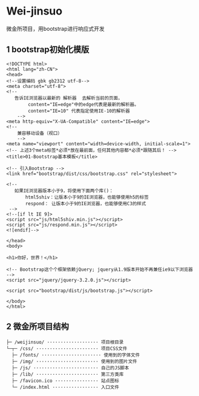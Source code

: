 # Wei-jinsuo
微金所项目，用bootstrap进行响应式开发

## 1 bootstrap初始化模版

	<!DOCTYPE html>
	<html lang="zh-CN">
	<head>
    <!--设置编码 gbk gb2312 utf-8-->
    <meta charset="utf-8">
    <!--
       告诉IE浏览器以最新的 解析器  去解析当前的页面，
            content="IE=edge"中的edge代表是最新的解析器。
            content="IE=10" 代表指定使用IE-10的解析器
    	-->
    <meta http-equiv="X-UA-Compatible" content="IE=edge">
    <!--
        兼容移动设备（视口）
    	-->
    <meta name="viewport" content="width=device-width, initial-scale=1">
    <!-- 上述3个meta标签*必须*放在最前面，任何其他内容都*必须*跟随其后！ -->
    <title>01-Bootstrap基本模板</title>

    <!-- 引入Bootstrap -->
    <link href="bootstrap/dist/css/bootstrap.css" rel="stylesheet">

    <!--
       如果IE浏览器版本小于9，将使用下面两个库()：
           html5shiv：让版本小于9的IE浏览器，也能够使用h5的标签
           respond： 让版本小于9的IE浏览器，也能够使用C3的样式
   	 -->
    <!--[if lt IE 9]>
    <script src="js/html5shiv.min.js"></script>
    <script src="js/respond.min.js"></script>
    <![endif]-->
	
	</head>
	<body>
	
	<h1>你好，世界！</h1>
	
	<!-- Bootstrap这个个框架依赖jQuery; jquery从1.9版本开始不再兼任ie9以下浏览器 -->
	<script src="jquery/jquery-3.2.0.js"></script>
	
	<script src="bootstrap/dist/js/bootstrap.js"></script>
	
	</body>
	</html>


## 2 微金所项目结构

	├─ /weijinsuo/ ··················· 项目根目录
	└─┬─ /css/ ······················· 项目CSS文件
	  ├─ /fonts/ ······················ 使用到的字体文件
	  ├─ /img/ ······················· 使用到的图片文件
	  ├─ /js/ ························ 自己的JS脚本
	  ├─ /lib/ ······················· 第三方类库
	  ├─ /favicon.ico ················ 站点图标
	  └─ /index.html ················· 入口文件

